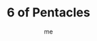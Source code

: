 ---
# basics
title     		 : "6 of Pentacles"
token					 : 'coins-06'
card_type			 : '' # major, minor, court
layout				 : "tarot-card"
author    		 : 'me'
one_liner 		 : "Charity, fairness, cooperation, sharing"
alt_names			 : ['Success', 'Altruism']
images				 : ['/assets/images/tarot/rws/rw-coins-06.jpg']
keywords			 : ['charity', 'fairness', 'cooperation', 'sharing']
url						 : 'tarot/cards/coins-06'
aliases				 : []

meaning_light  : "Giving time, money, or effort to a charity. Taking part in a group effort. Lending your resources to others without expecting anything in return. Making sure everyone is treated equally. Working together toward a common goal. Redistributing wealth, time, or attention. Tithing. Sharing credit for your success."

meaning_shadow : "Making a loan as a means of gaining control over someone. Using charitable acts to draw attention to yourself. Dividing work or resources unfairly. Failing to do your part in a group effort. Ignoring obligations and commitments."

# more detail
correspondence_planet 			: "Moon"
correspondence_astrological : "Taurus"
correspondence_affirmation  : "Knowing I will receive more, I share my resources freely."
correspondence_story 				: "The main character wins by cooperating instead of competing."

advice_relationships 	 : "In a healthy relationship, partners help each other. Healthy partners agree on rules for dividing up chores, financial responsibilities, and social roles—and then honor those commitments. Define what equality means for you, and help each other achieve it."

advice_work 					 : "Learn to delegate. Many people, working together, can achieve more than one person, working alone. So what if some people contribute less and still get credit? Good managers will recognize star contributors and reward them accordingly."

advice_spirituality 	 : "A mature soul seeks to come to the aid of others. This may involve traditional charity: giving time, money, or effort. Don’t forget, though, that prayers and compassionate meditation can also change the world for good. Whatever form of service your spiritual path encourages, offer it with sincerity and regularity."

advice_personal_growth : "Charity is based on a simple principle: we should all look out for each other. Self-interest comes naturally; interest in others and their well-being is the hallmark of maturity. Putting the needs of others first can ease your progress toward a balanced life."

advice_fortune_telling : "When you need help, ask for it. Remember, though: what you receive may be limited by what you’ve given to others in the past."

questions	: ["What small gifts could make a big difference to someone?", "How do you feel about charity? About giving it? About receiving it?", "How can you know if you're treating others fairly?", "What can you give that no one else can?"]

# referenced in the symbols.toml data file
symbols	  : ['6', 'coins', 'scales', 'charity']

# metadata
suppress_topnav : true
related_cards 	: []

---